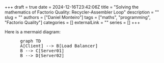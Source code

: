 +++ 
draft = true
date = 2024-12-16T23:42:06Z
title = "Solving the mathematics of Factorio Quality: Recycler-Assembler Loop"
description = ""
slug = ""
authors = ["Daniel Monteiro"]
tags = ["maths", "programming", "Factorio Quality"]
categories = []
externalLink = ""
series = []
+++


<script type="module">
    import mermaid from 'https://cdn.jsdelivr.net/npm/mermaid@11/dist/mermaid.esm.min.mjs';
    mermaid.initialize({ startOnLoad: true });
</script>
Here is a mermaid diagram:
<pre class="mermaid">
      graph TD
      A[Client] --> B[Load Balancer]
      B --> C[Server01]
      B --> D[Server02]
</pre>
